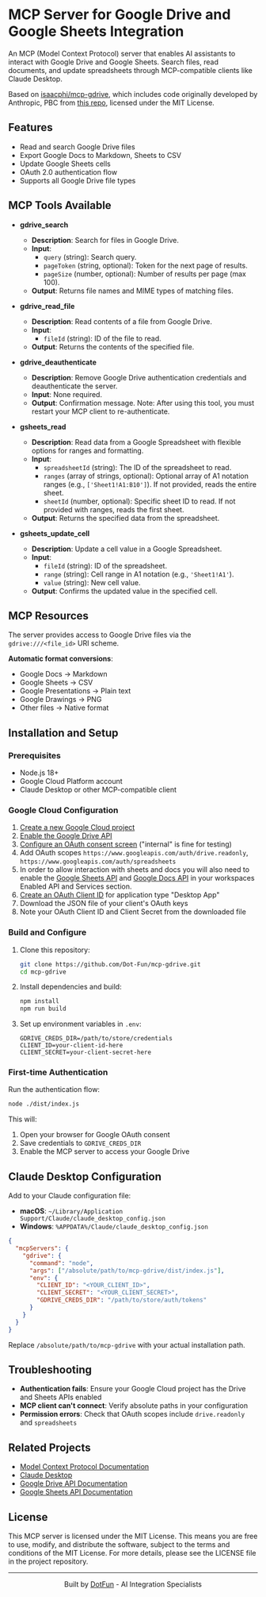 # MCP Server for Google Drive and Google Sheets Integration

An MCP (Model Context Protocol) server that enables AI assistants to interact with Google Drive and Google Sheets. Search files, read documents, and update spreadsheets through MCP-compatible clients like Claude Desktop.

Based on [isaacphi/mcp-gdrive](https://github.com/isaacphi/mcp-gdrive), which includes code originally developed by Anthropic, PBC from [this repo](https://github.com/modelcontextprotocol/servers/tree/main/src/gdrive), licensed under the MIT License.

## Features

- Read and search Google Drive files
- Export Google Docs to Markdown, Sheets to CSV
- Update Google Sheets cells
- OAuth 2.0 authentication flow
- Supports all Google Drive file types

## MCP Tools Available

- **gdrive_search**
  - **Description**: Search for files in Google Drive.
  - **Input**:
    - `query` (string): Search query.
    - `pageToken` (string, optional): Token for the next page of results.
    - `pageSize` (number, optional): Number of results per page (max 100).
  - **Output**: Returns file names and MIME types of matching files.

- **gdrive_read_file**
  - **Description**: Read contents of a file from Google Drive.
  - **Input**:
    - `fileId` (string): ID of the file to read.
  - **Output**: Returns the contents of the specified file.

- **gdrive_deauthenticate**
  - **Description**: Remove Google Drive authentication credentials and deauthenticate the server.
  - **Input**: None required.
  - **Output**: Confirmation message. Note: After using this tool, you must restart your MCP client to re-authenticate.

- **gsheets_read**
  - **Description**: Read data from a Google Spreadsheet with flexible options for ranges and formatting.
  - **Input**:
    - `spreadsheetId` (string): The ID of the spreadsheet to read.
    - `ranges` (array of strings, optional): Optional array of A1 notation ranges (e.g., `['Sheet1!A1:B10']`). If not provided, reads the entire sheet.
    - `sheetId` (number, optional): Specific sheet ID to read. If not provided with ranges, reads the first sheet.
  - **Output**: Returns the specified data from the spreadsheet.

- **gsheets_update_cell**
  - **Description**: Update a cell value in a Google Spreadsheet.
  - **Input**:
    - `fileId` (string): ID of the spreadsheet.
    - `range` (string): Cell range in A1 notation (e.g., `'Sheet1!A1'`).
    - `value` (string): New cell value.
  - **Output**: Confirms the updated value in the specified cell.

## MCP Resources

The server provides access to Google Drive files via the `gdrive:///<file_id>` URI scheme.

**Automatic format conversions**:
- Google Docs → Markdown
- Google Sheets → CSV  
- Google Presentations → Plain text
- Google Drawings → PNG
- Other files → Native format

## Installation and Setup

### Prerequisites
- Node.js 18+
- Google Cloud Platform account
- Claude Desktop or other MCP-compatible client

### Google Cloud Configuration

1. [Create a new Google Cloud project](https://console.cloud.google.com/projectcreate)
2. [Enable the Google Drive API](https://console.cloud.google.com/workspace-api/products)
3. [Configure an OAuth consent screen](https://console.cloud.google.com/apis/credentials/consent) ("internal" is fine for testing)
4. Add OAuth scopes `https://www.googleapis.com/auth/drive.readonly`, `https://www.googleapis.com/auth/spreadsheets`
5. In order to allow interaction with sheets and docs you will also need to enable the [Google Sheets API](https://console.cloud.google.com/apis/api/sheets.googleapis.com/) and [Google Docs API](https://console.cloud.google.com/marketplace/product/google/docs.googleapis.com) in your workspaces Enabled API and Services section.
6. [Create an OAuth Client ID](https://console.cloud.google.com/apis/credentials/oauthclient) for application type "Desktop App"
7. Download the JSON file of your client's OAuth keys
8. Note your OAuth Client ID and Client Secret from the downloaded file

### Build and Configure

1. Clone this repository:
   ```bash
   git clone https://github.com/Dot-Fun/mcp-gdrive.git
   cd mcp-gdrive
   ```

2. Install dependencies and build:
   ```bash
   npm install
   npm run build
   ```

3. Set up environment variables in `.env`:
   ```
   GDRIVE_CREDS_DIR=/path/to/store/credentials
   CLIENT_ID=your-client-id-here
   CLIENT_SECRET=your-client-secret-here
   ```

### First-time Authentication

Run the authentication flow:
```bash
node ./dist/index.js
```

This will:
1. Open your browser for Google OAuth consent
2. Save credentials to `GDRIVE_CREDS_DIR`
3. Enable the MCP server to access your Google Drive

## Claude Desktop Configuration

Add to your Claude configuration file:
- **macOS**: `~/Library/Application Support/Claude/claude_desktop_config.json`  
- **Windows**: `%APPDATA%/Claude/claude_desktop_config.json`

```json
{
  "mcpServers": {
    "gdrive": {
      "command": "node",
      "args": ["/absolute/path/to/mcp-gdrive/dist/index.js"],
      "env": {
        "CLIENT_ID": "<YOUR_CLIENT_ID>",
        "CLIENT_SECRET": "<YOUR_CLIENT_SECRET>",
        "GDRIVE_CREDS_DIR": "/path/to/store/auth/tokens"
      }
    }
  }
}
```

Replace `/absolute/path/to/mcp-gdrive` with your actual installation path.

## Troubleshooting

- **Authentication fails**: Ensure your Google Cloud project has the Drive and Sheets APIs enabled
- **MCP client can't connect**: Verify absolute paths in your configuration
- **Permission errors**: Check that OAuth scopes include `drive.readonly` and `spreadsheets`

## Related Projects

- [Model Context Protocol Documentation](https://modelcontextprotocol.io)
- [Claude Desktop](https://claude.ai/download)
- [Google Drive API Documentation](https://developers.google.com/drive/api/v3/reference)
- [Google Sheets API Documentation](https://developers.google.com/sheets/api/reference/rest)

## License

This MCP server is licensed under the MIT License. This means you are free to use, modify, and distribute the software, subject to the terms and conditions of the MIT License. For more details, please see the LICENSE file in the project repository.

---

<p align="center">
  Built by <a href="https://dotfun.co">DotFun</a> - AI Integration Specialists
</p>
